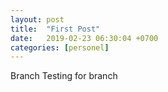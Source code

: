 ```yaml
---
layout: post
title:  "First Post"
date:   2019-02-23 06:30:04 +0700
categories: [personel]
---
```


Branch Testing for branch 
